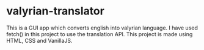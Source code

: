 # valyrian-translator
This is a GUI app which converts english into valyrian language.
I have used fetch() in this project to use the translation API. 
This project is made using HTML, CSS and VanillaJS.
